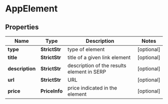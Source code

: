# AppElement


## Properties

| Name | Type | Description | Notes |
|------------ | ------------- | ------------- | -------------|
**type** | **StrictStr** | type of element |[optional]|
**title** | **StrictStr** | title of a given link element |[optional]|
**description** | **StrictStr** | description of the results element in SERP |[optional]|
**url** | **StrictStr** | URL |[optional]|
**price** | **PriceInfo** | price indicated in the element |[optional]|